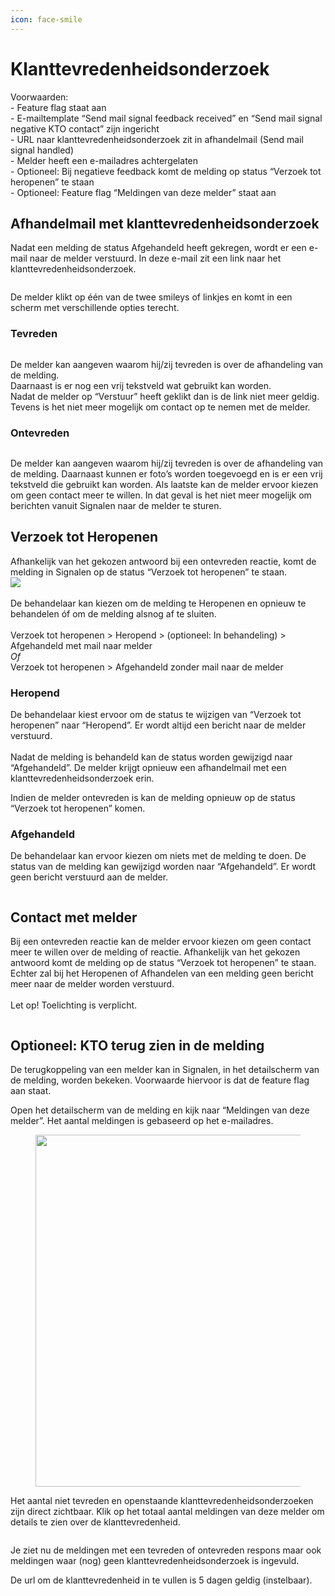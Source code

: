 ```yaml
---
icon: face-smile
---
```


# Klanttevredenheidsonderzoek

Voorwaarden:\
\- Feature flag staat aan\
\- E-mailtemplate “Send mail signal feedback received” en “Send mail signal negative KTO contact” zijn ingericht\
\- URL naar klanttevredenheidsonderzoek zit in afhandelmail (Send mail signal handled)\
\- Melder heeft een e-mailadres achtergelaten\
\- Optioneel: Bij negatieve feedback komt de melding op status “Verzoek tot heropenen” te staan\
\- Optioneel: Feature flag “Meldingen van deze melder” staat aan

## Afhandelmail met klanttevredenheidsonderzoek

Nadat een melding de status Afgehandeld heeft gekregen, wordt er een e-mail naar de melder verstuurd. In deze e-mail zit een link naar het klanttevredenheidsonderzoek.

<div align="left">

<figure><img src=".gitbook/assets/image (221).png" alt=""><figcaption></figcaption></figure>

</div>

De melder klikt op één van de twee smileys of linkjes en komt in een scherm met verschillende opties terecht.

### Tevreden

<figure><img src=".gitbook/assets/image (224).png" alt=""><figcaption></figcaption></figure>

De melder kan aangeven waarom hij/zij tevreden is over de afhandeling van de melding.\
Daarnaast is er nog een vrij tekstveld wat gebruikt kan worden.\
Nadat de melder op “Verstuur” heeft geklikt dan is de link niet meer geldig. Tevens is het niet meer mogelijk om contact op te nemen met de melder.

### Ontevreden

<figure><img src=".gitbook/assets/image (225).png" alt=""><figcaption></figcaption></figure>

De melder kan aangeven waarom hij/zij tevreden is over de afhandeling van de melding. Daarnaast kunnen er foto’s worden toegevoegd en is er een vrij tekstveld die gebruikt kan worden. Als laatste kan de melder ervoor kiezen om geen contact meer te willen. In dat geval is het niet meer mogelijk om berichten vanuit Signalen naar de melder te sturen.

## Verzoek tot Heropenen

Afhankelijk van het gekozen antwoord bij een ontevreden reactie, komt de melding in Signalen op de status “Verzoek tot heropenen” te staan.\
![](<.gitbook/assets/image (226).png>)\
\
De behandelaar kan kiezen om de melding te Heropenen en opnieuw te behandelen óf om de melding alsnog af te sluiten.\
\
Verzoek tot heropenen > Heropend > (optioneel: In behandeling) > Afgehandeld met mail naar melder\
_Of_\
Verzoek tot heropenen > Afgehandeld zonder mail naar de melder

### Heropend

De behandelaar kiest ervoor om de status te wijzigen van “Verzoek tot heropenen” naar “Heropend”. Er wordt altijd een bericht naar de melder verstuurd.\
\
Nadat de melding is behandeld kan de status worden gewijzigd naar “Afgehandeld”. De melder krijgt opnieuw een afhandelmail met een klanttevredenheidsonderzoek erin.

Indien de melder ontevreden is kan de melding opnieuw op de status “Verzoek tot heropenen” komen.

### Afgehandeld

De behandelaar kan ervoor kiezen om niets met de melding te doen. De status van de melding kan gewijzigd worden naar “Afgehandeld”. Er wordt geen bericht verstuurd aan de melder.

<div align="left">

<figure><img src=".gitbook/assets/image (198).png" alt=""><figcaption></figcaption></figure>

</div>

## Contact met melder

Bij een ontevreden reactie kan de melder ervoor kiezen om geen contact meer te willen over de melding of reactie. Afhankelijk van het gekozen antwoord komt de melding op de status “Verzoek tot heropenen” te staan. Echter zal bij het Heropenen of Afhandelen van een melding geen bericht meer naar de melder worden verstuurd.\
\
Let op! Toelichting is verplicht.

<div align="left">

<figure><img src=".gitbook/assets/image (199).png" alt=""><figcaption></figcaption></figure>

</div>

## Optioneel: KTO terug zien in de melding

De terugkoppeling van een melder kan in Signalen, in het detailscherm van de melding, worden bekeken. Voorwaarde hiervoor is dat de feature flag aan staat.

Open het detailscherm van de melding en kijk naar “Meldingen van deze melder”. Het aantal meldingen is gebaseerd op het e-mailadres.

<div align="left">

<figure><img src=".gitbook/assets/image (200).png" alt="" width="563"><figcaption></figcaption></figure>

</div>

Het aantal niet tevreden en openstaande klanttevredenheidsonderzoeken zijn direct zichtbaar. Klik op het totaal aantal meldingen van deze melder om details te zien over de klanttevredenheid.

<figure><img src=".gitbook/assets/image (202).png" alt=""><figcaption></figcaption></figure>

Je ziet nu de meldingen met een tevreden of ontevreden respons maar ook meldingen waar (nog) geen klanttevredenheidsonderzoek is ingevuld.

De url om de klanttevredenheid in te vullen is 5 dagen geldig (instelbaar).
